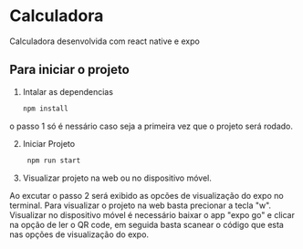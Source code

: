 # Calculadora

Calculadora desenvolvida com react native e expo 

## Para iniciar o projeto

1. Intalar as dependencias

   ```bash
   npm install
   ```

o passo 1 só é nessário caso seja a primeira vez que o projeto será rodado.

2. Iniciar Projeto

   ```bash
    npm run start
   ```

3. Visualizar projeto na web ou no dispositivo móvel.

Ao excutar o passo 2 será exibido as opcões de visualização do expo no terminal. Para visualizar o projeto na web basta precionar a tecla "w". Visualizar no dispositivo móvel é necessário baixar o app "expo go" e clicar na opção de ler o QR code, em seguida basta scanear o código que esta nas opções de visualização do expo.